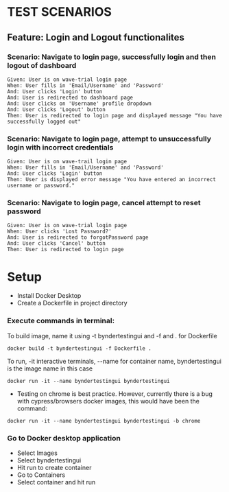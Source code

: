 # TEST SCENARIOS

## Feature: Login and Logout functionalites

### Scenario: Navigate to login page, successfully login and then logout of dashboard
    Given: User is on wave-trial login page
    When: User fills in 'Email/Username' and 'Password'
    And: User clicks 'Login' button
    And: User is redirected to dashboard page
    And: User clicks on 'Username' profile dropdown
    And: User clicks 'Logout' button
    Then: User is redirected to login page and displayed message "You have successfully logged out"

### Scenario: Navigate to login page, attempt to unsuccessfully login with incorrect credentials
    Given: User is on wave-trail login page
    When: User fills in 'Email/Username' and 'Password'
    And: User clicks 'Login' button
    Then: User is displayed error message "You have entered an incorrect username or password."

### Scenario: Navigate to login page, cancel attempt to reset password
    Given: User is on wave-trial login page
    When: User clicks 'Lost Password?'
    And: User is redirected to forgotPassword page
    And: User clicks 'Cancel' button
    Then: User is redirected to login page

# Setup
- Install Docker Desktop
- Create a Dockerfile in project directory

### Execute commands in terminal:

To build image, name it using -t byndertestingui and -f and . for Dockerfile 

`docker build -t byndertestingui -f Dockerfile .` 

To run, -it interactive terminals, --name for container name, byndertestingui is the image name in this case

`docker run -it --name byndertestingui byndertestingui ` 

- Testing on chrome is best practice. However, currently there is a bug with cypress/browsers docker images, this would have been the command:

`docker run -it --name byndertestingui byndertestingui -b chrome `

### Go to Docker desktop application
- Select Images 
- Select byndertestingui 
- Hit run to create container
- Go to Containers
- Select container and hit run